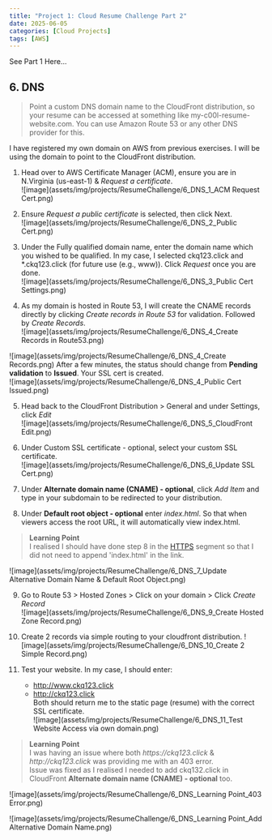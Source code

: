 ```yaml
---
title: "Project 1: Cloud Resume Challenge Part 2"
date: 2025-06-05
categories: [Cloud Projects]
tags: [AWS]
---
```

See Part 1 Here...


## 6. DNS  
>Point a custom DNS domain name to the CloudFront distribution, so your resume can be accessed at something like my-c00l-resume-website.com. You can use Amazon Route 53 or any other DNS provider for this.  

I have registered my own domain on AWS from previous exercises. I will be using the domain to point to the CloudFront distribution.  
  
1. Head over to AWS Certificate Manager (ACM), ensure you are in N.Virginia (us-east-1) & _Request a certificate_.  
![image](assets/img/projects/ResumeChallenge/6_DNS_1_ACM Request Cert.png)
  
2. Ensure _Request a public certificate_ is selected, then click Next.  
![image](assets/img/projects/ResumeChallenge/6_DNS_2_Public Cert.png)
  
3. Under the Fully qualified domain name, enter the domain name which you wished to be qualified. In my case, I selected ckq123.click and *.ckq123.click (for future use (e.g., www)). Click _Request_ once you are done.   
![image](assets/img/projects/ResumeChallenge/6_DNS_3_Public Cert Settings.png)

4. As my domain is hosted in Route 53, I will create the CNAME records directly by clicking _Create records in Route 53_ for validation. Followed by _Create Records_.  
![image](assets/img/projects/ResumeChallenge/6_DNS_4_Create Records in Route53.png)
    
![image](assets/img/projects/ResumeChallenge/6_DNS_4_Create Records.png) 
After a few minutes, the status should change from **Pending validation** to **Issued**. Your SSL cert is created.  
![image](assets/img/projects/ResumeChallenge/6_DNS_4_Public Cert Issued.png)
  
5. Head back to the CloudFront Distribution > General and under Settings, click _Edit_  
![image](assets/img/projects/ResumeChallenge/6_DNS_5_CloudFront Edit.png)
  
6. Under Custom SSL certificate - optional, select your custom SSL certificate.  
![image](assets/img/projects/ResumeChallenge/6_DNS_6_Update SSL Cert.png)
  
7. Under **Alternate domain name (CNAME) - optional**, click _Add Item_ and type in your subdomain to be redirected to your distribution.  
8. Under **Default root object - optional** enter _index.html_. So that when viewers access the root URL, it will automatically view index.html.  
>**Learning Point**  
I realised I should have done step 8 in the [HTTPS](#5-https) segment so that I did not need to append 'index.html' in the link.

![image](assets/img/projects/ResumeChallenge/6_DNS_7_Update Alternative Domain Name & Default Root Object.png)
  
9. Go to Route 53 > Hosted Zones > Click on your domain > Click _Create Record_  
![image](assets/img/projects/ResumeChallenge/6_DNS_9_Create Hosted Zone Record.png)
  
10. Create 2 records via simple routing to your cloudfront distribution.
![image](assets/img/projects/ResumeChallenge/6_DNS_10_Create 2 Simple Record.png)

11. Test your website. In my case, I should enter:  
    - http://www.ckq123.click
    - http://ckq123.click  
    Both should return me to the static page (resume) with the correct SSL certificate.  
![image](assets/img/projects/ResumeChallenge/6_DNS_11_Test Website Access via own domain.png)
  
>**Learning Point**  
I was having an issue where both _https://ckq123.click_ & _http://ckq123.click_ was providing me with an 403 error.  
Issue was fixed as I realised I needed to add ckq132.click in CloudFront **Alternate domain name (CNAME) - optional** too.  

![image](assets/img/projects/ResumeChallenge/6_DNS_Learning Point_403 Error.png)
  
![image](assets/img/projects/ResumeChallenge/6_DNS_Learning Point_Add Alternative Domain Name.png)
